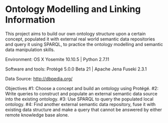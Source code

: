 # Ontology Modelling and Linking Information

This project aims to build our own ontology structure upon a certain concept, populated it with external real world semantic data repositories and query it using SPARQL, to practice the ontology modelling and semantic data manipulation skills.

Environment: 
OS X Yosemite 10.10.5 | Python 2.7.11 

Software and tools: 
Protégé 5.0.0 Beta 21 | Apache Jena Fuseki 2.3.1

Data Source: 
http://dbpedia.org/

Objectives
#1: Choose a concept and build an ontology using Protégé.
#2: Write queries to construct and populate an external semantic data source into the existing ontology.
#3: Use SPARQL to query the populated local ontology.
#4: Find another external semantic data repository, fuse it with existing data structure and make a query that cannot be answered by either remote knowledge base alone.

